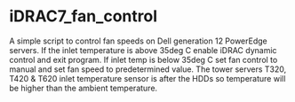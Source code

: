 # iDRAC7_fan_control
A simple script to control fan speeds on Dell generation 12 PowerEdge servers. 
If the inlet temperature is above 35deg C enable iDRAC dynamic control and exit program.
If inlet temp is below 35deg C set fan control to manual and set fan speed to predetermined value.
The tower servers T320, T420 & T620 inlet temperature sensor is after the HDDs so temperature will
be higher than the ambient temperature.
